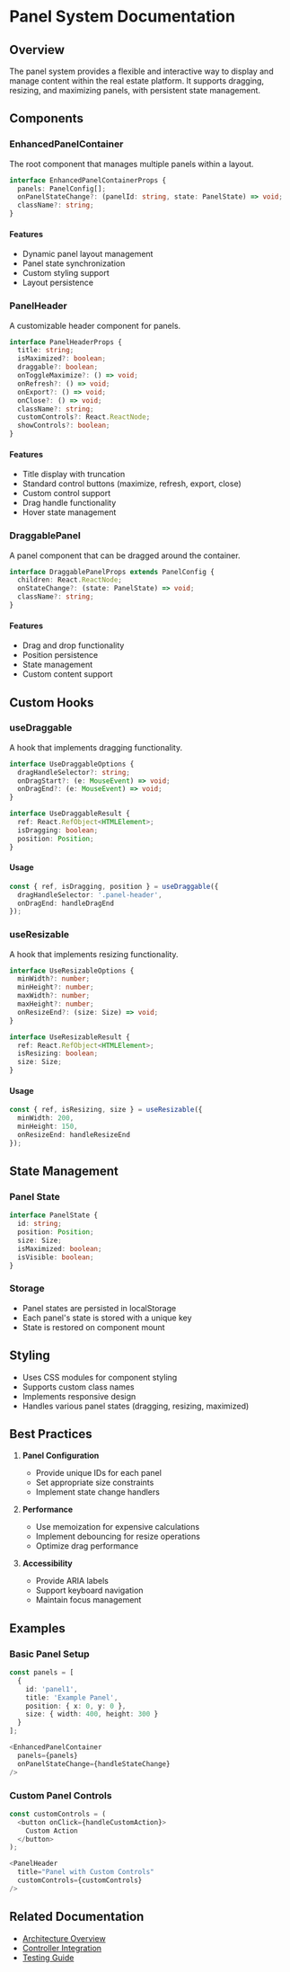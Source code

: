 # Panel System Documentation

## Overview
The panel system provides a flexible and interactive way to display and manage content within the real estate platform. It supports dragging, resizing, and maximizing panels, with persistent state management.

## Components

### EnhancedPanelContainer
The root component that manages multiple panels within a layout.

```typescript
interface EnhancedPanelContainerProps {
  panels: PanelConfig[];
  onPanelStateChange?: (panelId: string, state: PanelState) => void;
  className?: string;
}
```

#### Features
- Dynamic panel layout management
- Panel state synchronization
- Custom styling support
- Layout persistence

### PanelHeader
A customizable header component for panels.

```typescript
interface PanelHeaderProps {
  title: string;
  isMaximized?: boolean;
  draggable?: boolean;
  onToggleMaximize?: () => void;
  onRefresh?: () => void;
  onExport?: () => void;
  onClose?: () => void;
  className?: string;
  customControls?: React.ReactNode;
  showControls?: boolean;
}
```

#### Features
- Title display with truncation
- Standard control buttons (maximize, refresh, export, close)
- Custom control support
- Drag handle functionality
- Hover state management

### DraggablePanel
A panel component that can be dragged around the container.

```typescript
interface DraggablePanelProps extends PanelConfig {
  children: React.ReactNode;
  onStateChange?: (state: PanelState) => void;
  className?: string;
}
```

#### Features
- Drag and drop functionality
- Position persistence
- State management
- Custom content support

## Custom Hooks

### useDraggable
A hook that implements dragging functionality.

```typescript
interface UseDraggableOptions {
  dragHandleSelector?: string;
  onDragStart?: (e: MouseEvent) => void;
  onDragEnd?: (e: MouseEvent) => void;
}

interface UseDraggableResult {
  ref: React.RefObject<HTMLElement>;
  isDragging: boolean;
  position: Position;
}
```

#### Usage
```typescript
const { ref, isDragging, position } = useDraggable({
  dragHandleSelector: '.panel-header',
  onDragEnd: handleDragEnd
});
```

### useResizable
A hook that implements resizing functionality.

```typescript
interface UseResizableOptions {
  minWidth?: number;
  minHeight?: number;
  maxWidth?: number;
  maxHeight?: number;
  onResizeEnd?: (size: Size) => void;
}

interface UseResizableResult {
  ref: React.RefObject<HTMLElement>;
  isResizing: boolean;
  size: Size;
}
```

#### Usage
```typescript
const { ref, isResizing, size } = useResizable({
  minWidth: 200,
  minHeight: 150,
  onResizeEnd: handleResizeEnd
});
```

## State Management

### Panel State
```typescript
interface PanelState {
  id: string;
  position: Position;
  size: Size;
  isMaximized: boolean;
  isVisible: boolean;
}
```

### Storage
- Panel states are persisted in localStorage
- Each panel's state is stored with a unique key
- State is restored on component mount

## Styling
- Uses CSS modules for component styling
- Supports custom class names
- Implements responsive design
- Handles various panel states (dragging, resizing, maximized)

## Best Practices
1. **Panel Configuration**
   - Provide unique IDs for each panel
   - Set appropriate size constraints
   - Implement state change handlers

2. **Performance**
   - Use memoization for expensive calculations
   - Implement debouncing for resize operations
   - Optimize drag performance

3. **Accessibility**
   - Provide ARIA labels
   - Support keyboard navigation
   - Maintain focus management

## Examples

### Basic Panel Setup
```typescript
const panels = [
  {
    id: 'panel1',
    title: 'Example Panel',
    position: { x: 0, y: 0 },
    size: { width: 400, height: 300 }
  }
];

<EnhancedPanelContainer
  panels={panels}
  onPanelStateChange={handleStateChange}
/>
```

### Custom Panel Controls
```typescript
const customControls = (
  <button onClick={handleCustomAction}>
    Custom Action
  </button>
);

<PanelHeader
  title="Panel with Custom Controls"
  customControls={customControls}
/>
```

## Related Documentation
- [Architecture Overview](./architecture.md)
- [Controller Integration](./controllers.md)
- [Testing Guide](./testing.md) 